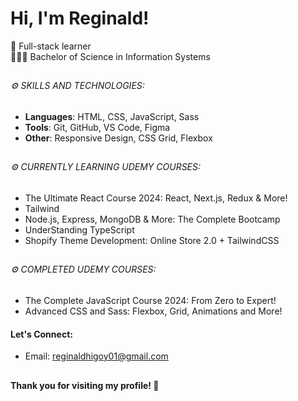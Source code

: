 <h1> Hi, I'm Reginald!</h1>


📌 Full-stack learner</br>
👨🏼‍🎓 Bachelor of Science in Information Systems


## <h6>⚙️ SKILLS AND TECHNOLOGIES:</h6>
- **Languages**: HTML, CSS, JavaScript, Sass
- **Tools**: Git, GitHub, VS Code, Figma
- **Other**: Responsive Design, CSS Grid, Flexbox


## <h6>⚙️ CURRENTLY LEARNING UDEMY COURSES:</h6>
- The Ultimate React Course 2024: React, Next.js, Redux & More!
- Tailwind
- Node.js, Express, MongoDB & More: The Complete Bootcamp 
- UnderStanding TypeScript
- Shopify Theme Development: Online Store 2.0 + TailwindCSS

## <h6>⚙️ COMPLETED UDEMY COURSES:</h6>
- The Complete JavaScript Course 2024: From Zero to Expert!<br>
- Advanced CSS and Sass: Flexbox, Grid, Animations and More!<br>

#### Let's Connect:
- Email: [reginaldhigoy01@gmail.com](mailto:reginaldhigoy01@gmail.com)

##
#### Thank you for visiting my profile! 🚀
